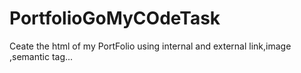 # PortfolioGoMyCOdeTask
Ceate the html of my PortFolio using internal and external link,image ,semantic tag...

